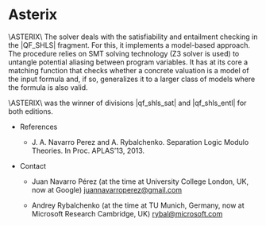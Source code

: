 
# Asterix 

\ASTERIX\ 
The solver deals with the satisfiability and entailment checking in the
|QF_SHLS| fragment.
For this, it implements a model-based approach.
The procedure relies on SMT solving technology (Z3 solver is used) to untangle potential aliasing between program variables.
It has at its core a matching function that checks whether a concrete valuation is a model of the input formula and, if so, generalizes it to a larger class of models where the formula is also valid.

\ASTERIX\ was the winner of divisions |qf_shls_sat| and |qf_shls_entl|
for both editions.


* References
   * J. A. Navarro Perez and A. Rybalchenko. Separation Logic Modulo Theories. In Proc. APLAS’13, 2013.


* Contact
   * Juan Navarro Pérez (at the time at University College London, UK, now at Google) 
    <juannavarroperez@gmail.com>

   * Andrey Rybalchenko (at the time at TU Munich, Germany, now at Microsoft Research Cambridge, UK)
     <rybal@microsoft.com>


